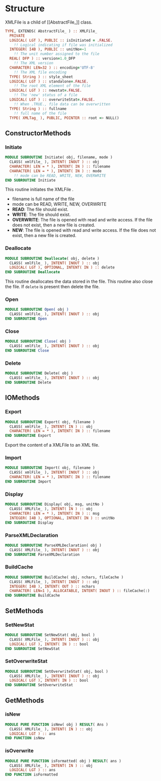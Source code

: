 # Structure

XMLFile is a child of [[AbstractFile_]] class.

```fortran
TYPE, EXTENDS( AbstractFile_ ) :: XMLFile_
  PRIVATE
  LOGICAL( LGT ), PUBLIC :: isInitiated = .FALSE.
    !! Logical indicating if file was initialized
  INTEGER( I4B ), PUBLIC :: unitNo=-1
    !! The unit number assigned to the file
  REAL( DFP ) :: version=1.0_DFP
    !! The XML version
  CHARACTER( LEN=32 ) :: encoding='UTF-8'
    !! The XML file encoding
  TYPE( String ) :: style_sheet
  LOGICAL( LGT ) :: standalone=.FALSE.
    !! The root XML element of the file
  LOGICAL( LGT ) :: newstat=.FALSE.
    !! The 'new' status of a file
  LOGICAL( LGT ) :: overwriteStat=.FALSE.
    !! When .TRUE., file data can be overwritten
  TYPE( String ) :: fullname
    !! full name of the file
  TYPE( XMLTag_ ), PUBLIC, POINTER :: root => NULL()
```

## ConstructorMethods

### Initiate

```fortran
MODULE SUBROUTINE Initiate( obj, filename, mode )
  CLASS( xmlFile_ ), INTENT( INOUT ) :: obj
  CHARACTER( LEN = * ), INTENT( IN ) :: filename
  CHARACTER( LEN = * ), INTENT( IN ) :: mode
    !! mode can be READ, WRITE, NEW, OVERWRITE
END SUBROUTINE Initiate
```

This routine initiates the XMLFile .

- filename is full name of the file
- mode can be READ, WRITE, NEW, OVERWRITE
- **READ**: The file should exist.
- **WRITE**: The file should exist.
- **OVERWRITE**: The file is opened with read and write access. If the file does not exist, then a new file is created.
- **NEW**: The file is opened with read and write access. If the file does not exist, then a new file is created.

### Deallocate

```fortran
MODULE SUBROUTINE Deallocate( obj, delete )
  CLASS( xmlFile_ ), INTENT( INOUT ) :: obj
  LOGICAL( LGT ), OPTIONAL, INTENT( IN ) :: delete
END SUBROUTINE Deallocate
```

This routine deallocates the data stored in the file. This routine also close the file. If `delete` is present then delete the file.

### Open

```fortran
MODULE SUBROUTINE Open( obj )
  CLASS( xmlFile_ ), INTENT( INOUT ) :: obj
END SUBROUTINE Open
```

### Close

```fortran
MODULE SUBROUTINE Close( obj )
  CLASS( xmlFile_ ), INTENT( INOUT ) :: obj
END SUBROUTINE Close
```

### Delete

```fortran
MODULE SUBROUTINE Delete( obj )
  CLASS( xmlFile_ ), INTENT( INOUT ) :: obj
END SUBROUTINE Delete
```

## IOMethods

### Export

```fortran
MODULE SUBROUTINE Export( obj, filename )
  CLASS( xmlFile_ ), INTENT( IN ) :: obj
  CHARACTER( LEN = * ), INTENT( IN ) :: filename
END SUBROUTINE Export
```

Export the content of a XMLFile to an XML file.

### Import

```fortran
MODULE SUBROUTINE Import( obj, filename )
  CLASS( xmlFile_ ), INTENT( INOUT ) :: obj
  CHARACTER( LEN = * ), INTENT( IN ) :: filename
END SUBROUTINE Import
```

### Display

```fortran
MODULE SUBROUTINE Display( obj, msg, unitNo )
  CLASS( XMLFile_ ), INTENT( IN ) :: obj
  CHARACTER( LEN = * ), INTENT( IN ) :: msg
  INTEGER( I4B ), OPTIONAL, INTENT( IN ) :: unitNo
END SUBROUTINE Display
```

### ParseXMLDeclaration

```fortran
MODULE SUBROUTINE ParseXMLDeclaration( obj )
  CLASS( XMLFile_ ), INTENT( INOUT ) :: obj
END SUBROUTINE ParseXMLDeclaration
```

### BuildCache

```fortran
MODULE SUBROUTINE BuildCache( obj, nchars, fileCache )
  CLASS( XMLFile_ ), INTENT( INOUT ) :: obj
  INTEGER( I4B ), INTENT( OUT ) :: nchars
  CHARACTER( LEN=1 ), ALLOCATABLE, INTENT( INOUT ) :: fileCache(:)
END SUBROUTINE BuildCache
```

## SetMethods

### SetNewStat

```fortran
MODULE SUBROUTINE SetNewStat( obj, bool )
  CLASS( XMLFile_ ), INTENT( INOUT ) :: obj
  LOGICAL( LGT ), INTENT( IN ) :: bool
END SUBROUTINE SetNewStat
```

### SetOverwriteStat

```fortran
MODULE SUBROUTINE SetOverwriteStat( obj, bool )
  CLASS( XMLFile_ ), INTENT( INOUT ) :: obj
  LOGICAL( LGT ), INTENT( IN ) :: bool
END SUBROUTINE SetOverwriteStat
```

## GetMethods

### isNew

```fortran
MODULE PURE FUNCTION isNew( obj ) RESULT( Ans )
  CLASS( XMLFile_ ), INTENT( IN ) :: obj
  LOGICAL( LGT ) :: ans
END FUNCTION isNew
```

### isOverwrite

```fortran
MODULE PURE FUNCTION isFormatted( obj ) RESULT( ans )
  CLASS( XMLFile_ ), INTENT( IN ) :: obj
  LOGICAL( LGT ) :: ans
END FUNCTION isFormatted
```
